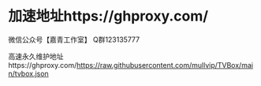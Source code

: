 # 加速地址https://ghproxy.com/

微信公众号【嘉青工作室】
Q群123135777


高速永久维护地址https://ghproxy.com/https://raw.githubusercontent.com/mullvip/TVBox/main/tvbox.json
